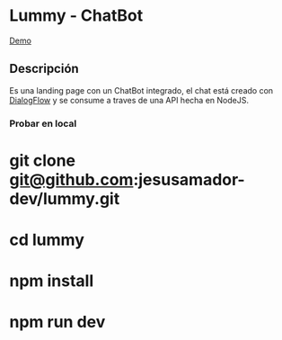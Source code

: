 # Lummy - ChatBot

[Demo](https://lummy.vercel.app/)

## Descripción

Es una landing page con un ChatBot integrado, el chat está creado con [DialogFlow](https://dialogflow.cloud.google.com/) y se consume a traves de una API hecha en NodeJS.


### Probar en local

# git clone git@github.com:jesusamador-dev/lummy.git
# cd lummy
# npm install
# npm run dev
